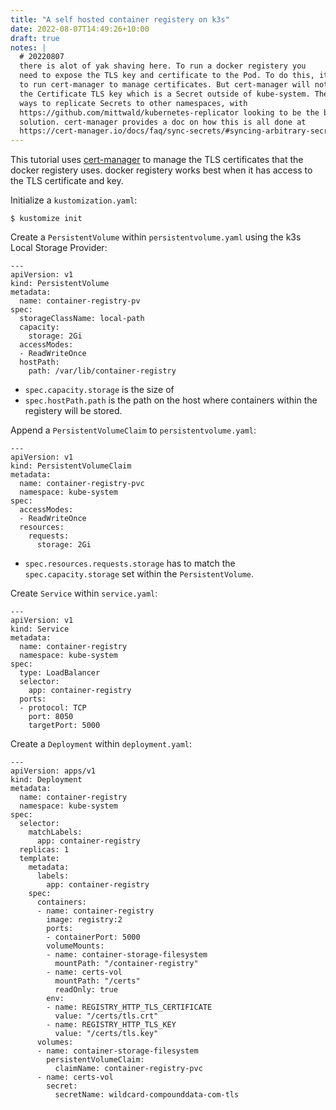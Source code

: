 ```yaml
---
title: "A self hosted container registery on k3s"
date: 2022-08-07T14:49:26+10:00
draft: true
notes: |
  # 20220807 
  there is alot of yak shaving here. To run a docker registery you
  need to expose the TLS key and certificate to the Pod. To do this, it's best
  to run cert-manager to manage certificates. But cert-manager will not expose
  the Certificate TLS key which is a Secret outside of kube-system. There are
  ways to replicate Secrets to other namespaces, with
  https://github.com/mittwald/kubernetes-replicator looking to be the best
  solution. cert-manager provides a doc on how this is all done at
  https://cert-manager.io/docs/faq/sync-secrets/#syncing-arbitrary-secrets-across-namespaces-using-extensions
---
```


This tutorial uses [cert-manager](https://cert-manager.io) to manage the TLS certificates that the docker registery uses. docker registery works best when it has access to the TLS certificate and key.

Initialize a `kustomization.yaml`:
```shell
$ kustomize init
```

Create a `PersistentVolume` within `persistentvolume.yaml` using the k3s Local Storage Provider:
```shell
---
apiVersion: v1
kind: PersistentVolume
metadata:
  name: container-registry-pv
spec:
  storageClassName: local-path
  capacity:
    storage: 2Gi
  accessModes:
  - ReadWriteOnce
  hostPath:
    path: /var/lib/container-registry
```
 - `spec.capacity.storage` is the size of 
 - `spec.hostPath.path` is the path on the host where containers within the registery will be stored. 

Append a `PersistentVolumeClaim` to `persistentvolume.yaml`:
```shell
---
apiVersion: v1
kind: PersistentVolumeClaim
metadata:
  name: container-registry-pvc
  namespace: kube-system
spec:
  accessModes:
  - ReadWriteOnce
  resources:
    requests:
      storage: 2Gi
 ```
  - `spec.resources.requests.storage` has to match the `spec.capacity.storage` set within the `PersistentVolume`.

Create `Service` within `service.yaml`:
```shell
---
apiVersion: v1
kind: Service
metadata:
  name: container-registry
  namespace: kube-system
spec:
  type: LoadBalancer
  selector:
    app: container-registry
  ports:
  - protocol: TCP
    port: 8050
    targetPort: 5000
```

Create a `Deployment` within `deployment.yaml`:
```shell
---
apiVersion: apps/v1
kind: Deployment
metadata:
  name: container-registry
  namespace: kube-system
spec:
  selector:
    matchLabels:
      app: container-registry
  replicas: 1
  template:
    metadata:
      labels:
        app: container-registry
    spec:
      containers:
      - name: container-registry
        image: registry:2
        ports:
        - containerPort: 5000
        volumeMounts:
        - name: container-storage-filesystem
          mountPath: "/container-registry"
        - name: certs-vol
          mountPath: "/certs"
          readOnly: true
        env:
        - name: REGISTRY_HTTP_TLS_CERTIFICATE
          value: "/certs/tls.crt"
        - name: REGISTRY_HTTP_TLS_KEY
          value: "/certs/tls.key"
      volumes:
      - name: container-storage-filesystem
        persistentVolumeClaim:
          claimName: container-registry-pvc
      - name: certs-vol
        secret:
          secretName: wildcard-compounddata-com-tls
```

